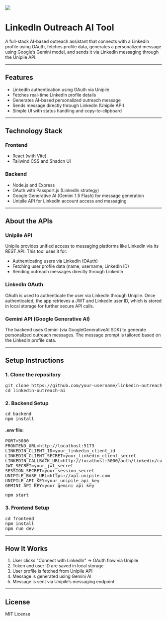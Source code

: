 <!-- Animated Header -->
<img src="https://readme-typing-svg.herokuapp.com?font=Fira+Code&pause=1000&color=FFFFFF&size=22&center=false&vCenter=true&width=500&lines=AI-powered+LinkedIn+Outreach+Tool;Generate+and+Send+Messages+Effortlessly" />

<h1>LinkedIn Outreach AI Tool</h1>

<p>
A full-stack AI-based outreach assistant that connects with a LinkedIn profile using OAuth, fetches profile data, generates a personalized message using Google’s Gemini model, and sends it via LinkedIn messaging through the Unipile API.
</p>

<hr/>

<h2>Features</h2>
<ul>
  <li>LinkedIn authentication using OAuth via Unipile</li>
  <li>Fetches real-time LinkedIn profile details</li>
  <li>Generates AI-based personalized outreach message</li>
  <li>Sends message directly through LinkedIn (Unipile API)</li>
  <li>Simple UI with status handling and copy-to-clipboard</li>
</ul>

<hr/>

<h2>Technology Stack</h2>

<h3>Frontend</h3>
<ul>
  <li>React (with Vite)</li>
  <li>Tailwind CSS and Shadcn UI</li>
</ul>

<h3>Backend</h3>
<ul>
  <li>Node.js and Express</li>
  <li>OAuth with Passport.js (LinkedIn strategy)</li>
  <li>Google Generative AI (Gemini 1.5 Flash) for message generation</li>
  <li>Unipile API for LinkedIn account access and messaging</li>
</ul>

<hr/>

<h2>About the APIs</h2>

<h3>Unipile API</h3>
<p>
Unipile provides unified access to messaging platforms like LinkedIn via its REST API. This tool uses it for:
<ul>
  <li>Authenticating users via LinkedIn (OAuth)</li>
  <li>Fetching user profile data (name, username, LinkedIn ID)</li>
  <li>Sending outreach messages directly through LinkedIn</li>
</ul>
</p>

<h3>LinkedIn OAuth</h3>
<p>
OAuth is used to authenticate the user via LinkedIn through Unipile. Once authenticated, the app retrieves a JWT and LinkedIn user ID, which is stored in local storage for further secure API calls.
</p>

<h3>Gemini API (Google Generative AI)</h3>
<p>
The backend uses Gemini (via GoogleGenerativeAI SDK) to generate personalized outreach messages. The message prompt is tailored based on the LinkedIn profile data.
</p>

<hr/>

<h2>Setup Instructions</h2>

<h3>1. Clone the repository</h3>
<pre>
git clone https://github.com/your-username/linkedin-outreach-ai.git
cd linkedin-outreach-ai
</pre>

<h3>2. Backend Setup</h3>
<pre>
cd backend
npm install
</pre>

<h4>.env file:</h4>
<pre>
PORT=5000
FRONTEND_URL=http://localhost:5173
LINKEDIN_CLIENT_ID=your_linkedin_client_id
LINKEDIN_CLIENT_SECRET=your_linkedin_client_secret
LINKEDIN_CALLBACK_URL=http://localhost:5000/auth/linkedin/callback
JWT_SECRET=your_jwt_secret
SESSION_SECRET=your_session_secret
UNIPILE_BASE_URL=https://api.unipile.com
UNIPILE_API_KEY=your_unipile_api_key
GEMINI_API_KEY=your_gemini_api_key
</pre>

<pre>
npm start
</pre>

<h3>3. Frontend Setup</h3>
<pre>
cd frontend
npm install
npm run dev
</pre>

<hr/>

<h2>How It Works</h2>
<ol>
  <li>User clicks "Connect with LinkedIn" → OAuth flow via Unipile</li>
  <li>Token and user ID are saved in local storage</li>
  <li>User profile is fetched from Unipile API</li>
  <li>Message is generated using Gemini AI</li>
  <li>Message is sent via Unipile’s messaging endpoint</li>
</ol>

<hr/>

<h2>License</h2>
<p>MIT License</p>
